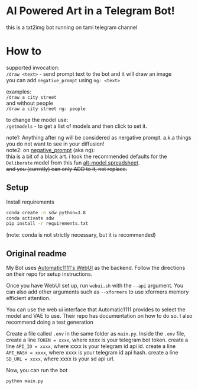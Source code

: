 # AI Powered Art in a Telegram Bot!

this is a txt2img bot running on tami telegram channel

# How to

supported invocation:  
`/draw <text>` - send prompt text to the bot and it will draw an image  
you can add `negative_prompt` using `ng: <text>` 
 
examples:  
`/draw a city street`  
and without people  
`/draw a city street ng: people`  

to change the model use:  
`/getmodels` - to get a list of models and then click to set it. 



note1: Anything after ng will be considered as nergative prompt. a.k.a things you do not want to see in your diffusion!  
note2: on [negative_prompt](https://github.com/AUTOMATIC1111/stable-diffusion-webui/wiki/Negative-prompt) (aka ng):  
thia is a bit of a black art. i took the recommended defaults for the `Deliberate` model from this fun [alt-model spreadsheet](https://docs.google.com/spreadsheets/d/1Q0bYKRfVOTUHQbUsIISCztpdZXzfo9kOoAy17Qhz3hI/edit#gid=797387129).  
~~and you (currntly) can only ADD to it, not replace.~~

## Setup

Install requirements

```bash
conda create -n sdw python=3.8
conda activate sdw
pip install -r requirements.txt
```
(note: conda is not strictly necessary, but it is recommended)

## Original readme

My Bot uses [Automatic1111's WebUI](https://github.com/AUTOMATIC1111/stable-diffusion-webui) as the backend.
Follow the directions on their repo for setup instructions.

Once you have WebUI set up, run `webui.sh` with the `--api` argument. You can also add other
arguments such as `--xformers` to use xformers memory efficient attention.

You can use the web ui interface that Automatic1111 provides to select the model and VAE to use.
Their repo has documentation on how to do so. I also recommend doing a test generation

Create a file called `.env` in the same folder as `main.py`. Inside the `.env` file,
create a line `TOKEN = xxxx`, where xxxx is your telegram bot token.
create a line `API_ID = xxxx`, where xxxx is your telegram id api id.
create a line `API_HASH = xxxx`, where xxxx is your telegram id api hash.
create a line `SD_URL = xxxx`, where xxxx is your sd api url.

Now, you can run the bot

`python main.py`



